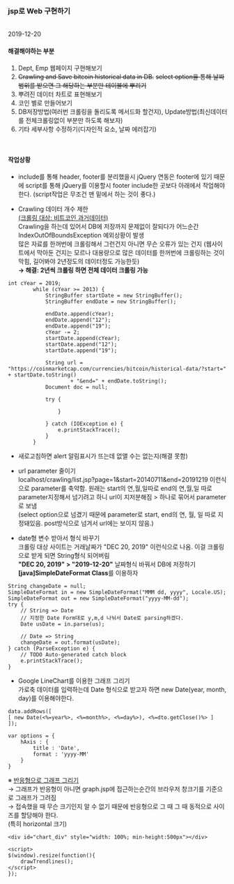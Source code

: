 ### jsp로 Web 구현하기
<br>
2019-12-20
<br>

#### 해결해야하는 부분

1. Dept, Emp 웹페이지 구현해보기
2. ~~Crawling and Save bitcoin historical data in DB.~~
~~select option을 통해 날짜 범위를 받으면 그 해당하는 부분만 테이블에 뿌리기~~    
3. 뿌려진 데이터 차트로 표현해보기  
4. 코인 별로 만들어보기  
5. DB저장방법(여러번 크롤링을 돌리도록 메서드화 할건지), Update방법(최신데이터를 전체크롤링없이 부분만 하도록 해보자)
6. 기타 세부사항 수정하기(디자인적 요소, 날짜 에러잡기)


<br>

#### 작업상황

- include를 통해 header, footer를 분리했을시 jQuery 연동은 footer에 있기 때문에
script를 통해 jQuery를 이용할시 footer include한 곳보다 아래에서 작업해야 한다. (script작업은 무조건 맨 밑에서 하는 것이 좋다.)

- Crawling 데이터 개수 제한  
[(크롤링 대상: 비트코인 과거데이터)](https://coinmarketcap.com/currencies/bitcoin/historical-data/)  
Crawling을 하는데 있어서 DB에 저장까지 문제없이 잘되다가 어느순간 IndexOutOfBoundsException 예외상황이 발생  
많은 자료를 한꺼번에 크롤링해서 그런건지 아니면 무슨 오류가 있는 건지 (웹사이트에서 막아둔 건지는 모르나 대용량으로 많은 데이터를 한꺼번에 크롤링하는 것이 막힘, 길어봐야 2년정도의 데이터정도 가능한듯)  
<b>→ 해결: 2년씩 크롤링 하면 전체 데이터 크롤링 가능</b>  
```
int cYear = 2019;
		while (cYear >= 2013) {
			StringBuffer startDate = new StringBuffer();
			StringBuffer endDate = new StringBuffer();

			endDate.append(cYear);
			endDate.append("12");
			endDate.append("19");
			cYear -= 2;
			startDate.append(cYear);
			startDate.append("12");
			startDate.append("19");

			String url = "https://coinmarketcap.com/currencies/bitcoin/historical-data/?start=" + startDate.toString()
					+ "&end=" + endDate.toString();
			Document doc = null;

			try {
			 
				}

			} catch (IOException e) {
				e.printStackTrace();
			}
		}
```

- 새로고침하면 alert 알림표시가 뜨는데 없앨 수는 없는지(해결 못함)  

- url parameter 줄이기  
localhost/crawling/list.jsp?page=1&start=20140711&end=20191219 이런식으로 parameter를 축약함. 원래는 start의 연,월,일따로 end의 연,월,일 따로 parameter지정해서 넘기려고 하니 url이 지저분해짐 > 하나로 묶어서 parameter로 보냄  
(select option으로 넘겼기 때문에 parameter로 start, end의 연, 월, 일 따로 지정돼있음. post방식으로 넘겨서 url에는 보이지 않음.)  

- date형 변수 받아서 형식 바꾸기  
크롤링 대상 사이트는 거래날짜가 "DEC 20, 2019" 이런식으로 나옴. 이걸 크롤링으로 받게 되면 String형식 되어버림  
**"DEC 20, 2019" > "2019-12-20"** 날짜형식 바꿔서 DB에 저장하기  
**[java]SimpleDateFormat Class**를 이용하자  
```
String changeDate = null;
SimpleDateFormat in = new SimpleDateFormat("MMM dd, yyyy", Locale.US);
SimpleDateFormat out = new SimpleDateFormat("yyyy-MM-dd");
try {
	// String => Date
	// 지정한 Date Form대로 y,m,d 나눠서 Date로 parsing하겠다.
	Date usDate = in.parse(us);
			
	// Date => String
	changeDate = out.format(usDate);
} catch (ParseException e) {
	// TODO Auto-generated catch block
	e.printStackTrace();
}
```

- Google LineChart를 이용한 그래프 그리기  
가로축 데이터를 입력하는데 Date 형식으로 받고자 하면 new Date(year, month, day)를 이용해야한다.  
```
data.addRows([ 
[ new Date(<%=year%>, <%=month%>, <%=day%>), <%=dto.getClose()%> ] 
]);

var options = {
	hAxis : {
		title : 'Date',
		format : 'yyyy-MM'
	}
}
```
※ [반응형으로 그래프 그리기](https://codepen.io/flopreynat/pen/BfLkA)  
→ 그래프가 반응형이 아니면 graph.jsp에 접근하는순간의 브라우저 창크기를 기준으로 그래프가 그려짐  
→ 접속했을 때 무슨 크기인지 알 수 없기 때문에 반응형으로 그 때 그 때 동적으로 사이즈를 할당해야 한다.  
(특히 horizontal 크기) 
```
<div id="chart_div" style="width: 100%; min-height:500px"></div>

<script>
$(window).resize(function(){
	drawTrendlines();
</script>
});
```
